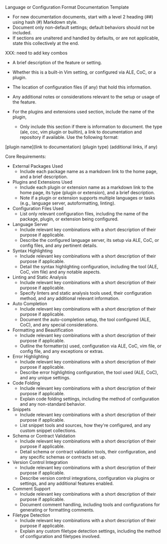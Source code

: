 Language or Configuration Format Documentation Template

* For new documentation documents, start with a level 2 heading (##) using hash (#) Markdown style.
* Document only non-default settings; default behaviors should not be included.
* If sections are unaltered and handled by defaults, or are not applicable, state this collectively at the end.


XXX: need to add key combos

  * A brief description of the feature or setting.
  * Whether this is a built-in Vim setting, or configured via ALE, CoC, or a plugin.
  * The location of configuration files (if any) that hold this information.
  * Any additional notes or considerations relevant to the setup or usage of the feature.

* For the plugins and extensions used section, include the name of the plugin,
  * Only include this section if there is information to document.
    the type (ale, coc, vim plugin or builtin), a link to documentation and
    repository if available. Use the following format:

[plugin name](link to documentation) (plugin type) (additional links, if any)

Core Requirements:

* External Packages Used
  * Include each package name as a markdown link to the home page, and a brief description.
* Plugins and Extensions Used
  * Include each plugin or extension name as a markdown link to the home page, its type (plugin or extension), and a brief description.
  * Note if a plugin or extension supports multiple languages or tasks (e.g., language server, autoformatting, linting).
* Configuration Files Used
  * List only relevant configuration files, including the name of the package, plugin, or extension being configured.
* Language Server
  * Include relevant key combinations with a short description of their purpose if applicable.
  * Describe the configured language server, its setup via ALE, CoC, or config files, and any pertinent details.
* Syntax Highlighting
  * Include relevant key combinations with a short description of their purpose if applicable.
  * Detail the syntax highlighting configuration, including the tool (ALE, CoC, vim file) and any notable aspects.
* Linting and Static Analysis
  * Include relevant key combinations with a short description of their purpose if applicable.
  * Specify linters and static analysis tools used, their configuration method, and any additional relevant information.
* Auto Completion
  * Include relevant key combinations with a short description of their purpose if applicable.
  * Document the auto-completion setup, the tool configured (ALE, CoC), and any special considerations.
* Formatting and Beautification
  * Include relevant key combinations with a short description of their purpose if applicable.
  * Outline the formatter(s) used, configuration via ALE, CoC, vim file, or config file, and any exceptions or extras.
* Error Highlighting
  * Include relevant key combinations with a short description of their purpose if applicable.
  * Describe error highlighting configuration, the tool used (ALE, CoC), and any unique settings.
* Code Folding
  * Include relevant key combinations with a short description of their purpose if applicable.
  * Explain code folding settings, including the method of configuration and any non-standard behavior.
* Snippets
  * Include relevant key combinations with a short description of their purpose if applicable.
  * List snippet tools and sources, how they're configured, and any custom snippet collections.
* Schema or Contract Validation
  * Include relevant key combinations with a short description of their purpose if applicable.
  * Detail schema or contract validation tools, their configuration, and any specific schemas or contracts set up.
* Version Control Integration
  * Include relevant key combinations with a short description of their purpose if applicable.
  * Describe version control integrations, configuration via plugins or settings, and any additional features enabled.
* Comment Support
  * Include relevant key combinations with a short description of their purpose if applicable.
  * Document comment handling, including tools and configurations for generating or formatting comments.
* Filetype Detection
  * Include relevant key combinations with a short description of their purpose if applicable.
  * Explain any custom filetype detection settings, including the method of configuration and filetypes involved.
